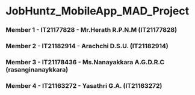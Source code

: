 # JobHuntz_MobileApp_MAD_Project


### Member 1 - IT21177828 - Mr.Herath R.P.N.M (IT21177828)
### Member 2 - IT21182914 - Arachchi D.S.U. (IT21182914)
### Member 3 - IT21178436 - Ms.Nanayakkara A.G.D.R.C (rasanginanaykkara)
### Member 4 - IT21163272 - Yasathri G.A. (IT21163272)
